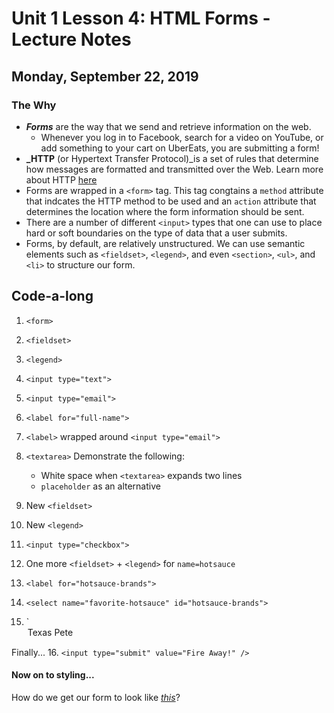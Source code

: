 # Unit 1 Lesson 4: HTML Forms - Lecture Notes
## Monday, September 22, 2019

### The Why
* **_Forms_** are the way that we send and retrieve information on the web.
  * Whenever you log in to Facebook, search for a video on YouTube, or add something to your cart on UberEats, you are submitting a form!
*  **_HTTP** (or Hypertext Transfer Protocol)_is a set of rules that determine how messages are formatted and transmitted over the Web.
  Learn more about HTTP [here](https://www.youtube.com/watch?v=kBXQZMmiA4s)
* Forms are wrapped in a `<form>` tag. This tag congtains a `method` attribute that indcates the HTTP method to be used and an `action` attribute that determines the location where the form information should be sent.
* There are a number of different `<input>` types that one can use to place hard or soft boundaries on the type of data that a user submits.
* Forms, by default, are relatively unstructured. We can use semantic elements such as `<fieldset>`, `<legend>`, and even `<section>`, `<ul>`, and `<li>` to structure our form.

## Code-a-long
1. `<form>`
2. `<fieldset>`
3. `<legend>`

4. `<input type="text">`
5. `<input type="email">`

6. `<label for="full-name">`
7. `<label>` wrapped around `<input type="email">`

8. `<textarea>`
   Demonstrate the following:
     * White space when `<textarea>` expands two lines
     * `placeholder` as an alternative

9. New `<fieldset>`
10. New `<legend>`
11. `<input type="checkbox">`

12. One more `<fieldset>` + `<legend>` for `name=hotsauce`
13. `<label for="hotsauce-brands">`
14. `<select name="favorite-hotsauce" id="hotsauce-brands">` 
15. `<option value="texas-pete">Texas Pete</option>

Finally...
16. `<input type="submit" value="Fire Away!" />`

#### Now on to styling...
How do we get our form to look like [_this_](https://codepen.io/freeCodeCamp/full/VPaoNP)?
